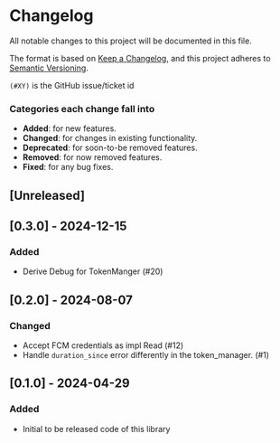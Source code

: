 # Changelog

All notable changes to this project will be documented in this file.

The format is based on [Keep a Changelog](https://keepachangelog.com/en/1.1.0/),
and this project adheres to [Semantic Versioning](https://semver.org/spec/v2.0.0.html).

`(#XY)` is the GitHub issue/ticket id

### Categories each change fall into

* **Added**: for new features.
* **Changed**: for changes in existing functionality.
* **Deprecated**: for soon-to-be removed features.
* **Removed**: for now removed features.
* **Fixed**: for any bug fixes.

## [Unreleased]


## [0.3.0] - 2024-12-15

### Added
- Derive Debug for TokenManger (#20)


## [0.2.0] - 2024-08-07

### Changed
- Accept FCM credentials as impl Read (#12)
- Handle ```duration_since``` error differently in the token_manager. (#1)


## [0.1.0] - 2024-04-29

### Added
- Initial to be released code of this library
